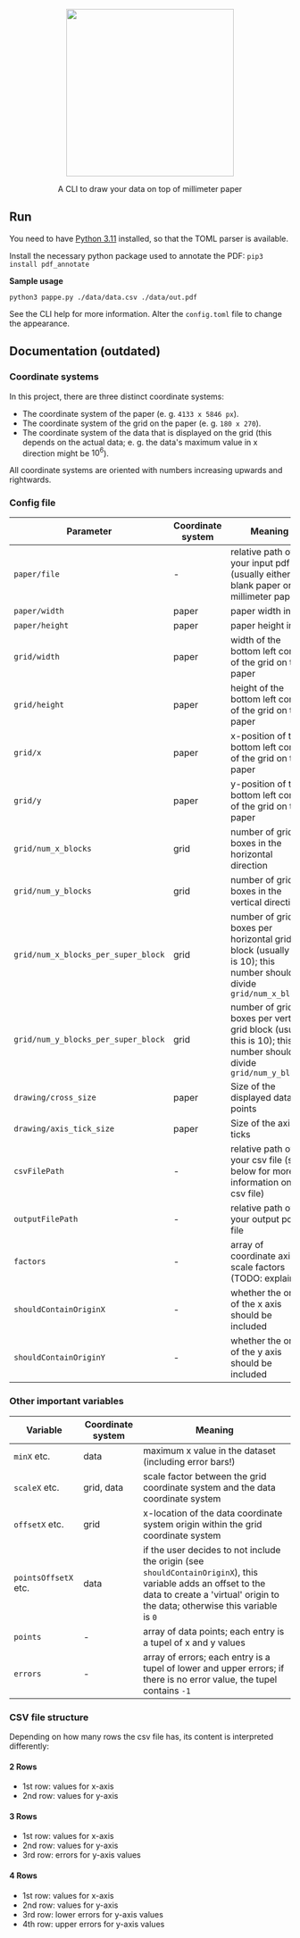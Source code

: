 <p align="center">
  <img src="https://github.com/paul019/pap1-helper/assets/37160523/5434d969-21d4-475f-86d9-9dde22bd7a77" width="300px" />
  <p align="center">A CLI to draw your data on top of millimeter paper</p>
</p>
 
## Run

You need to have [Python 3.11](https://www.python.org/downloads/) installed, so that the TOML parser is available.

Install the necessary python package used to annotate the PDF: `pip3 install pdf_annotate`

**Sample usage**

```
python3 pappe.py ./data/data.csv ./data/out.pdf
```

See the CLI help for more information. Alter the `config.toml` file to change the appearance.


## Documentation (outdated)

### Coordinate systems

In this project, there are three distinct coordinate systems:

- The coordinate system of the paper (e. g. `4133 x 5846 px`).
- The coordinate system of the grid on the paper (e. g. `180 x 270`).
- The coordinate system of the data that is displayed on the grid (this depends on the actual data; e. g. the data's maximum value in x direction might be $10^6$).

All coordinate systems are oriented with numbers increasing upwards and rightwards.

### Config file

| Parameter | Coordinate system | Meaning |
| --- | --- | --- |
| `paper/file` | - | relative path of your input pdf file (usually either a blank paper or millimeter paper) |
| `paper/width` | paper | paper width in `px` |
| `paper/height` | paper | paper height in `px` |
| `grid/width` | paper | width of the bottom left corner of the grid on the paper |
| `grid/height` | paper | height of the bottom left corner of the grid on the paper |
| `grid/x` | paper | x-position of the bottom left corner of the grid on the paper |
| `grid/y` | paper | y-position of the bottom left corner of the grid on the paper |
| `grid/num_x_blocks` | grid | number of grid boxes in the horizontal direction |
| `grid/num_y_blocks` | grid | number of grid boxes in the vertical direction |
| `grid/num_x_blocks_per_super_block` | grid | number of grid boxes per horizontal grid block (usually this is 10); this number should divide `grid/num_x_blocks` |
| `grid/num_y_blocks_per_super_block` | grid | number of grid boxes per vertical grid block (usually this is 10); this number should divide `grid/num_y_blocks` |
| `drawing/cross_size` | paper | Size of the displayed data points |
| `drawing/axis_tick_size` | paper | Size of the axis ticks |
| `csvFilePath` | - | relative path of your csv file (see below for more information on the csv file) |
| `outputFilePath` | - | relative path of your output pdf file |
| `factors` | - | array of coordinate axis scale factors (TODO: explain!) |
| `shouldContainOriginX` | - | whether the origin of the x axis should be included |
| `shouldContainOriginY` | - | whether the origin of the y axis should be included |

### Other important variables

| Variable | Coordinate system | Meaning |
| --- | --- | --- |
| `minX` etc. | data | maximum x value in the dataset (including error bars!) |
| `scaleX` etc. | grid, data | scale factor between the grid coordinate system and the data coordinate system |
| `offsetX` etc. | grid | x-location of the data coordinate system origin within the grid coordinate system |
| `pointsOffsetX` etc. | data | if the user decides to not include the origin (see `shouldContainOriginX`), this variable adds an offset to the data to create a 'virtual' origin to the data; otherwise this variable is `0` |
| `points` | - | array of data points; each entry is a tupel of x and y values |
| `errors` | - | array of errors; each entry is a tupel of lower and upper errors; if there is no error value, the tupel contains `-1` |

### CSV file structure

Depending on how many rows the csv file has, its content is interpreted differently:

#### 2 Rows

- 1st row: values for x-axis
- 2nd row: values for y-axis

#### 3 Rows

- 1st row: values for x-axis
- 2nd row: values for y-axis
- 3rd row: errors for y-axis values

#### 4 Rows

- 1st row: values for x-axis
- 2nd row: values for y-axis
- 3rd row: lower errors for y-axis values
- 4th row: upper errors for y-axis values
